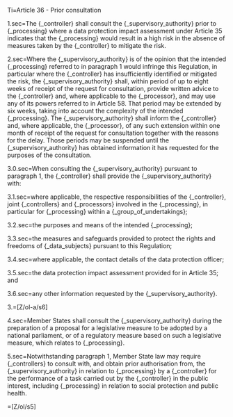 Ti=Article 36 - Prior consultation

1.sec=The {_controller} shall consult the {_supervisory_authority} prior to {_processing} where a data protection impact assessment under Article 35 indicates that the {_processing} would result in a high risk in the absence of measures taken by the {_controller} to mitigate the risk.

2.sec=Where the {_supervisory_authority} is of the opinion that the intended {_processing} referred to in paragraph 1 would infringe this Regulation, in particular where the {_controller} has insufficiently identified or mitigated the risk, the {_supervisory_authority} shall, within period of up to eight weeks of receipt of the request for consultation, provide written advice to the {_controller} and, where applicable to the {_processor}, and may use any of its powers referred to in Article 58. That period may be extended by six weeks, taking into account the complexity of the intended {_processing}. The {_supervisory_authority} shall inform the {_controller} and, where applicable, the {_processor}, of any such extension within one month of receipt of the request for consultation together with the reasons for the delay. Those periods may be suspended until the {_supervisory_authority} has obtained information it has requested for the purposes of the consultation.

3.0.sec=When consulting the {_supervisory_authority} pursuant to paragraph 1, the {_controller} shall provide the {_supervisory_authority} with:

3.1.sec=where applicable, the respective responsibilities of the {_controller}, joint {_controllers} and {_processors} involved in the {_processing}, in particular for {_processing} within a {_group_of_undertakings};

3.2.sec=the purposes and means of the intended {_processing};

3.3.sec=the measures and safeguards provided to protect the rights and freedoms of {_data_subjects} pursuant to this Regulation;

3.4.sec=where applicable, the contact details of the data protection officer;

3.5.sec=the data protection impact assessment provided for in Article 35; and

3.6.sec=any other information requested by the {_supervisory_authority}.

3.=[Z/ol-a/s6]

4.sec=Member States shall consult the {_supervisory_authority} during the preparation of a proposal for a legislative measure to be adopted by a national parliament, or of a regulatory measure based on such a legislative measure, which relates to {_processing}.

5.sec=Notwithstanding paragraph 1, Member State law may require {_controllers} to consult with, and obtain prior authorisation from, the {_supervisory_authority} in relation to {_processing} by a {_controller} for the performance of a task carried out by the {_controller} in the public interest, including {_processing} in relation to social protection and public health.

=[Z/ol/s5]
